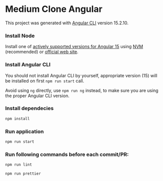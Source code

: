 # Medium Clone Angular

This project was generated with [Angular CLI](https://github.com/angular/angular-cli) version 15.2.10.

### Install Node

Install one of [actively supported versions for Angular 15](https://angular.io/guide/versions) using [NVM](https://github.com/coreybutler/nvm-windows#readme) (recommended) or [official web site](https://nodejs.org/).

### Install Angular CLI

You should not install Angular CLI by yourself, appropriate version (15) will be installed on first `npm run start` call.

Avoid using `ng` directly, use `npm run ng` instead, to make sure you are using the proper Angular CLI version.

### Install dependecies

```sh
npm install
```

### Run application

```sh
npm run start
```

### Run following commands before each commit/PR:

```sh
npm run lint
```

```sh
npm run prettier
```

